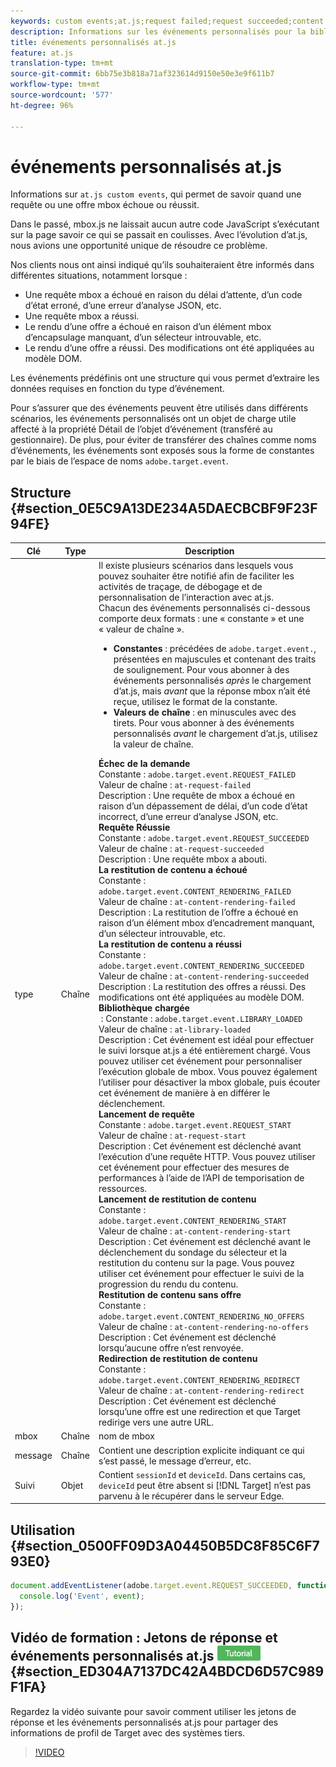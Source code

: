 ```yaml
---
keywords: custom events;at.js;request failed;request succeeded;content rendering failed;content rendering succeeded;library loaded;request start;content rendering start;content rendering no offers;content rendering rediret
description: Informations sur les événements personnalisés pour la bibliothèque JavaScript at.js d’Adobe Target.
title: événements personnalisés at.js
feature: at.js
translation-type: tm+mt
source-git-commit: 6bb75e3b818a71af323614d9150e50e3e9f611b7
workflow-type: tm+mt
source-wordcount: '577'
ht-degree: 96%

---
```



# événements personnalisés at.js

Informations sur `at.js custom events`, qui permet de savoir quand une requête ou une offre mbox échoue ou réussit.

Dans le passé, mbox.js ne laissait aucun autre code JavaScript s’exécutant sur la page savoir ce qui se passait en coulisses. Avec l’évolution d’at.js, nous avions une opportunité unique de résoudre ce problème.

Nos clients nous ont ainsi indiqué qu’ils souhaiteraient être informés dans différentes situations, notamment lorsque :

* Une requête mbox a échoué en raison du délai d’attente, d’un code d’état erroné, d’une erreur d’analyse JSON, etc.
* Une requête mbox a réussi.
* Le rendu d’une offre a échoué en raison d’un élément mbox d’encapsulage manquant, d’un sélecteur introuvable, etc.
* Le rendu d’une offre a réussi. Des modifications ont été appliquées au modèle DOM.

Les événements prédéfinis ont une structure qui vous permet d’extraire les données requises en fonction du type d’événement.

Pour s’assurer que des événements peuvent être utilisés dans différents scénarios, les événements personnalisés ont un objet de charge utile affecté à la propriété Détail de l’objet d’événement (transféré au gestionnaire). De plus, pour éviter de transférer des chaînes comme noms d’événements, les événements sont exposés sous la forme de constantes par le biais de l’espace de noms `adobe.target.event`.

## Structure {#section_0E5C9A13DE234A5DAECBCBF9F23F94FE}

| Clé | Type | Description |
|--- |--- |--- |
| type | Chaîne | Il existe plusieurs scénarios dans lesquels vous pouvez souhaiter être notifié afin de faciliter les activités de traçage, de débogage et de personnalisation de l’interaction avec at.js.<br>Chacun des événements personnalisés ci-dessous comporte deux formats : une « constante » et une « valeur de chaîne ».<ul><li>**Constantes** : précédées de `adobe.target.event.`, présentées en majuscules et contenant des traits de soulignement. Pour vous abonner à des événements personnalisés *après* le chargement d’at.js, mais *avant* que la réponse mbox n’ait été reçue, utilisez le format de la constante.</li><li>**Valeurs de chaîne** : en minuscules avec des tirets. Pour vous abonner à des événements personnalisés *avant* le chargement d’at.js, utilisez la valeur de chaîne.</li></ul>**Échec de la demande**<br> Constante : `adobe.target.event.REQUEST_FAILED`<br>Valeur de chaîne : `at-request-failed`<br>Description : Une requête de mbox a échoué en raison d’un dépassement de délai, d’un code d’état incorrect, d’une erreur d’analyse JSON, etc.<br>**Requête Réussie**<br> Constante : `adobe.target.event.REQUEST_SUCCEEDED`<br>Valeur de chaîne : `at-request-succeeded`<br>Description : Une requête mbox a abouti.<br>**La restitution de contenu a échoué**<br> Constante : `adobe.target.event.CONTENT_RENDERING_FAILED`<br>Valeur de chaîne : `at-content-rendering-failed`<br>Description : La restitution de l’offre a échoué en raison d’un élément mbox d’encadrement manquant, d’un sélecteur introuvable, etc.<br>**La restitution de contenu a réussi**<br> Constante : `adobe.target.event.CONTENT_RENDERING_SUCCEEDED`<br>Valeur de chaîne : `at-content-rendering-succeeded`<br>Description : La restitution des offres a réussi. Des modifications ont été appliquées au modèle DOM.<br>**Bibliothèque chargée**<br> : Constante : `adobe.target.event.LIBRARY_LOADED`<br>Valeur de chaîne : `at-library-loaded`<br>Description : Cet événement est idéal pour effectuer le suivi lorsque at.js a été entièrement chargé. Vous pouvez utiliser cet événement pour personnaliser l’exécution globale de mbox. Vous pouvez également l’utiliser pour désactiver la mbox globale, puis écouter cet événement de manière à en différer le déclenchement.<br>**Lancement de requête**<br> Constante : `adobe.target.event.REQUEST_START`<br>Valeur de chaîne : `at-request-start`<br>Description : Cet événement est déclenché avant l’exécution d’une requête HTTP. Vous pouvez utiliser cet événement pour effectuer des mesures de performances à l’aide de l’API de temporisation de ressources.<br>**Lancement de restitution de contenu**<br> Constante : `adobe.target.event.CONTENT_RENDERING_START`<br>Valeur de chaîne : `at-content-rendering-start`<br>Description : Cet événement est déclenché avant le déclenchement du sondage du sélecteur et la restitution du contenu sur la page. Vous pouvez utiliser cet événement pour effectuer le suivi de la progression du rendu du contenu.<br>**Restitution de contenu sans offre**<br> Constante : `adobe.target.event.CONTENT_RENDERING_NO_OFFERS`<br>Valeur de chaîne : `at-content-rendering-no-offers`<br>Description : Cet événement est déclenché lorsqu’aucune offre n’est renvoyée.<br>**Redirection de restitution de contenu**<br> Constante : `adobe.target.event.CONTENT_RENDERING_REDIRECT`<br>Valeur de chaîne : `at-content-rendering-redirect`<br>Description : Cet événement est déclenché lorsqu’une offre est une redirection et que Target redirige vers une autre URL. |
| mbox | Chaîne | nom de mbox |
| message | Chaîne | Contient une description explicite indiquant ce qui s’est passé, le message d’erreur, etc. |
| Suivi | Objet | Contient `sessionId` et `deviceId`. Dans certains cas, `deviceId` peut être absent si [!DNL Target] n’est pas parvenu à le récupérer dans le serveur Edge. |

## Utilisation {#section_0500FF09D3A04450B5DC8F85C6F793E0}

```javascript
document.addEventListener(adobe.target.event.REQUEST_SUCCEEDED, function(event) { 
  console.log('Event', event); 
});
```

## Vidéo de formation : Jetons de réponse et événements personnalisés at.js ![Badge didactique ](/help/assets/tutorial.png) {#section_ED304A7137DC42A4BDCD6D57C989F1FA}

Regardez la vidéo suivante pour savoir comment utiliser les jetons de réponse et les événements personnalisés at.js pour partager des informations de profil de Target avec des systèmes tiers.

>[!VIDEO](https://video.tv.adobe.com/v/23253/)